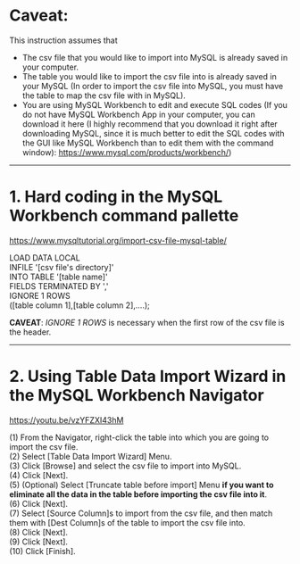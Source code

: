 # Caveat:
This instruction assumes that  
- The csv file that you would like to import into MySQL is already saved in your computer.
- The table you would like to import the csv file into is already saved in your MySQL (In order to import the csv file into MySQL, you must have the table to map the csv file with in MySQL).
- You are using MySQL Workbench to edit and execute SQL codes (If you do not have MySQL Workbench App in your computer, you can download it here (I highly recommend that you download it right after downloading MySQL, since it is much better to edit the SQL codes with the GUI like MySQL Workbench than to edit them with the command window): https://www.mysql.com/products/workbench/)  
  
----
# 1. Hard coding in the MySQL Workbench command pallette  
https://www.mysqltutorial.org/import-csv-file-mysql-table/  
  
LOAD DATA LOCAL  
INFILE '[csv file's directory]'  
INTO TABLE '[table name]'  
FIELDS TERMINATED BY ','  
IGNORE 1 ROWS  
([table column 1],[table column 2],....);  
  
**CAVEAT**: *IGNORE 1 ROWS* is necessary when the first row of the csv file is the header.  
  
----
# 2. Using Table Data Import Wizard in the MySQL Workbench Navigator
https://youtu.be/vzYFZXI43hM  
  
(1) From the Navigator, right-click the table into which you are going to import the csv file.  
(2) Select [Table Data Import Wizard] Menu.  
(3) Click [Browse] and select the csv file to import into MySQL.  
(4) Click [Next].  
(5) (Optional) Select [Truncate table before import] Menu **if you want to eliminate all the data in the table before importing the csv file into it**.  
(6) Click [Next].  
(7) Select [Source Column]s to import from the csv file, and then match them with [Dest Column]s of the table to import the csv file into.  
(8) Click [Next].  
(9) Click [Next].  
(10) Click [Finish].
